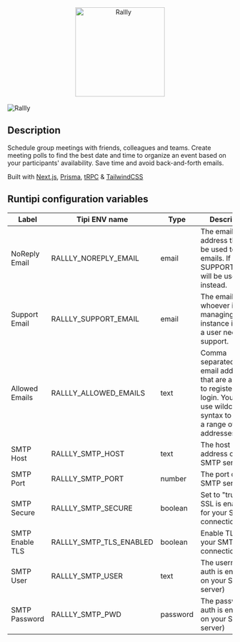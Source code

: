 <div align="center">
  
<img src="https://raw.githubusercontent.com/lukevella/rallly/d36c363f60ffdbc7679bf0ae5c6cd74a48a79b47/assets/images/logo-color.svg" width="200px" alt="Rallly" />

</div>
<br />

<img src="https://raw.githubusercontent.com/lukevella/rallly/main/assets/images/splash.png" alt="Rallly" />

## Description
Schedule group meetings with friends, colleagues and teams. Create meeting polls to find the best date and time to organize an event based on your participants' availability. Save time and avoid back-and-forth emails.

Built with [Next.js](https://github.com/vercel/next.js/), [Prisma](https://github.com/prisma/prisma), [tRPC](https://github.com/trpc/trpc) & [TailwindCSS](https://github.com/tailwindlabs/tailwindcss)

## Runtipi configuration variables

| Label           | Tipi ENV name           | Type     | Description                                                                                                                                      | Required |
|-----------------|-------------------------|----------|--------------------------------------------------------------------------------------------------------------------------------------------------|----------|
| NoReply Email   | RALLLY_NOREPLY_EMAIL    | email    | The email address that will be used to send emails. If not set, SUPPORT_EMAIL will be used instead.                                              | NO       |
| Support Email   | RALLLY_SUPPORT_EMAIL    | email    | The email of whoever is managing this instance in case a user needs support.                                                                     | YES      |
| Allowed Emails  | RALLLY_ALLOWED_EMAILS   | text     | Comma separated list of email addresses that are allowed to register and login. You can use wildcard syntax to match a range of email addresses. | NO       |
| SMTP Host       | RALLLY_SMTP_HOST        | text     | The host address of your SMTP server                                                                                                             | YES      |
| SMTP Port       | RALLLY_SMTP_PORT        | number   | The port of your SMTP server                                                                                                                     | YES      |
| SMTP Secure     | RALLLY_SMTP_SECURE      | boolean  | Set to "true" if SSL is enabled for your SMTP connection                                                                                         | NO        |
| SMTP Enable TLS | RALLLY_SMTP_TLS_ENABLED | boolean  | Enable TLS for your SMTP connection                                                                                                              | NO        |
| SMTP User       | RALLLY_SMTP_USER        | text     | The username (if auth is enabled on your SMTP server)                                                                                            | NO       |
| SMTP Password   | RALLLY_SMTP_PWD         | password | The password (if auth is enabled on your SMTP server)                                                                                            | NO       |

